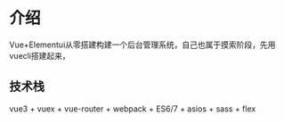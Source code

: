 # 介绍
Vue+Elementui从零搭建构建一个后台管理系统，自己也属于摸索阶段，先用vuecli搭建起来，

## 技术栈

vue3 + vuex + vue-router + webpack + ES6/7 + asios + sass + flex



